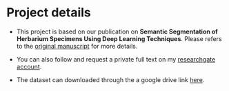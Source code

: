 # Project details
- This project is based on our publication on **Semantic Segmentation of Herbarium Specimens Using Deep Learning Techniques**. Please refers to the [original manuscript](https://link.springer.com/chapter/10.1007%2F978-981-15-0058-9_31) for more details.

- You can also follow and request a private full text on my [researchgate account](https://www.researchgate.net/profile/Burhan_Hussein3).

- The dataset can downloaded through the a google drive link [here](https://drive.google.com/file/d/1jsn6DmKKvh9U96ERLpylo6S_wN-Nnobp/view?usp=sharing).
